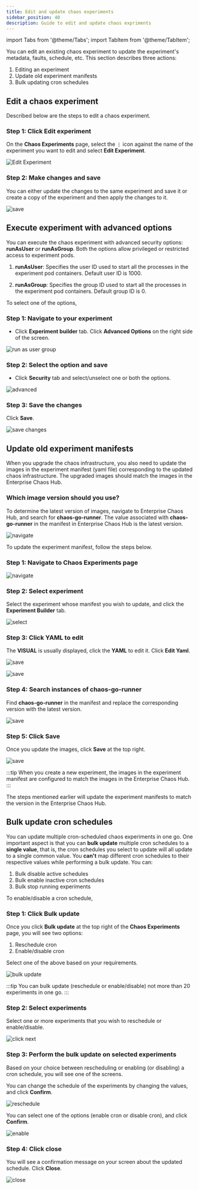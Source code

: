 ```yaml
---
title: Edit and update chaos experiments
sidebar_position: 40
description: Guide to edit and update chaos expriments
---
```

import Tabs from '@theme/Tabs';
import TabItem from '@theme/TabItem';

You can edit an existing chaos experiment to update the experiment's metadata, faults, schedule, etc. This section describes three actions:
1. Editing an experiment
2. Update old experiment manifests
3. Bulk updating cron schedules

## Edit a chaos experiment

Described below are the steps to edit a chaos experiment. 

### Step 1: Click Edit experiment

On the **Chaos Experiments** page, select the **`⋮`** icon against the name of the experiment you want to edit and select **Edit Experiment**.

![Edit Experiment](./static/edit-experiment/edit-experiment.png)

### Step 2: Make changes and save

You can either update the changes to the same experiment and save it or create a copy of the experiment and then apply the changes to it.

![save](./static/edit-experiment/save-after-edit.png)

## Execute experiment with advanced options

You can execute the chaos experiment with advanced security options: **runAsUser** or **runAsGroup**. Both the options allow privileged or restricted access to experiment pods.

1. **runAsUser**: Specifies the user ID used to start all the processes in the experiment pod containers. Default user ID is 1000.

2. **runAsGroup**: Specifies the group ID used to start all the processes in the experiment pod containers. Default group ID is 0.

To select one of the options, 

### Step 1: Navigate to your experiment

* Click **Experiment builder** tab. Click **Advanced Options** on the right side of the screen.

![run as user group](./static/edit-experiment/advanced-1.png)

### Step 2: Select the option and save

* Click **Security** tab and select/unselect one or both the options.

![advanced](./static/edit-experiment/advanced-2.png)

### Step 3: Save the changes

Click **Save**.

![save changes](./static/edit-experiment/save-3.png)

## Update old experiment manifests

When you upgrade the chaos infrastructure, you also need to update the images in the experiment manifest (yaml file) corresponding to the updated chaos infrastructure. The upgraded images should match the images in the Enterprise Chaos Hub. 

### Which image version should you use?

To determine the latest version of images, navigate to Enterprise Chaos Hub, and search for **chaos-go-runner**. The value associated with **chaos-go-runner** in the manifest in Enterprise Chaos Hub is the latest version. 

![navigate](./static/edit-experiment/update-1.png)

To update the experiment manifest, follow the steps below.

### Step 1: Navigate to Chaos Experiments page

![navigate](./static/edit-experiment/navigate-1.png)

### Step 2: Select experiment

Select the experiment whose manifest you wish to update, and click the **Experiment Builder** tab.

![select](./static/edit-experiment/exp-builder-2.png)

### Step 3: Click YAML to edit 

The **VISUAL** is usually displayed, click the **YAML** to edit it. Click **Edit Yaml**.

![save](./static/edit-experiment/yaml-3.png)

![save](./static/edit-experiment/edit-4.png)

### Step 4: Search instances of chaos-go-runner

Find **chaos-go-runner** in the manifest and replace the corresponding version with the latest version.

![save](./static/edit-experiment/find-5.png)

### Step 5: Click Save

Once you update the images, click **Save** at the top right.

![save](./static/edit-experiment/save-6.png)

:::tip
When you create a new experiment, the images in the experiment manifest are configured to match the images in the Enterprise Chaos Hub.
:::

The steps mentioned earlier will update the experiment manifests to match the version in the Enterprise Chaos Hub. 

## Bulk update cron schedules

You can update multiple cron-scheduled chaos experiments in one go. One important aspect is that you can **bulk update** multiple cron schedules to a **single value**, that is, the cron schedules you select to update will all update to a single common value. You **can't** map different cron schedules to their respective values while performing a bulk update.
You can: 
1. Bulk disable active schedules
2. Bulk enable inactive cron schedules
3. Bulk stop running experiments

To enable/disable a cron schedule,

### Step 1: Click Bulk update

Once you click **Bulk update** at the top right of the **Chaos Experiments** page, you will see two options: 
1. Reschedule cron 
2. Enable/disable cron

Select one of the above based on your requirements.

![bulk update](./static/edit-experiment/bulk-update.png)

:::tip
You can bulk update (reschedule or enable/disable) not more than 20 experiments in one go.
:::

### Step 2: Select experiments

Select one or more experiments that you wish to reschedule or enable/disable.

![click next](./static/edit-experiment/click-next.png)

### Step 3: Perform the bulk update on selected experiments

Based on your choice between rescheduling or enabling (or disabling) a cron schedule, you will see one of the screens.

<Tabs>
  <TabItem value="Reschedule">

You can change the schedule of the experiments by changing the values, and click **Confirm**.

![reschedule](./static/edit-experiment/reschedule-confirm.png)

 </TabItem>
  <TabItem value="Enable/disable">

You can select one of the options (enable cron or disable cron), and click **Confirm**.

![enable](./static/edit-experiment/enable-or-disable-cron.png)

</TabItem>
</Tabs>

### Step 4: Click close

You will see a confirmation message on your screen about the updated schedule. Click **Close**.

![close](./static/edit-experiment/close.png)
